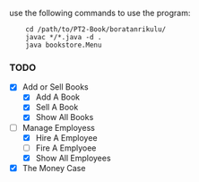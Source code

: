 use the following commands to use the program:

```
	cd /path/to/PT2-Book/boratanrikulu/
	javac */*.java -d .
	java bookstore.Menu
```


### TODO  
* [x]  Add or Sell Books  
	* [x] Add A Book  
	* [x] Sell A Book  
	* [x] Show All Books  

* [ ] Manage Employess  
	* [X] Hire A Employee  
	* [ ] Fire A Emplyoee  
	* [X] Show All Employees  

* [x] The Money Case
